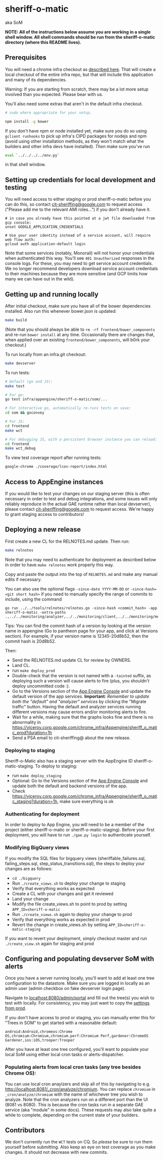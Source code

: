 # sheriff-o-matic

aka SoM

**NOTE: All of the instructions below assume you are working in a single shell
window. All shell commands should be run from the sheriff-o-matic directory
(where this README lives).**

## Prerequisites

You will need a chrome infra checkout as
[described here](https://chromium.googlesource.com/infra/infra/). That will
create a local checkout of the entire infra repo, but that will include this
application and many of its dependencies.

Warning: If you are starting from scratch, there may be a lot more setup involved
than you expected. Please bear with us.

You'll also need some extras that aren't in the default infra checkout.

```sh
# sudo where appropriate for your setup.

npm install -g bower
```

If you don't have npm or node installed yet, make sure you do so using
`gclient runhooks` to pick up infra's CIPD packages for nodejs and
npm (avoid using other installation methods, as they won't match what
the builders and other infra devs have installed). *Then* make sure you've
run

```sh
eval `../../../../env.py`
```
in that shell window.

## Setting up credentials for local development and testing

You will need access to either staging or prod
sheriff-o-matic before you can do this, so contact cit-sheriffing@google.com
to request access ("Please add me to the relevant AMI roles...") if you don't already have it.

```
# in case you already have this pointed at a jwt file downloaded from gcp console:
unset GOOGLE_APPLICATION_CREDENTIALS

# Use your user identity instead of a service account, will require web flow auth:
gcloud auth application-default login
```

Note that some services (notably, Monorail) will not honor your credentials when
authenticated this way. You'll see `401 Unauthorized` responses in the console logs.
For these, you may need to get service account credentials.
We no longer recommend developers download service account credentials to their machines
because they are more sensitive (and GCP limits how many we can have out in the wild).

## Getting up and running locally

After initial checkout, make sure you have all of the bower dependencies
installed. Also run this whenever bower.json is updated:

```sh
make build
```

(Note that you should always be able to `rm -rf frontend/bower_components`
and re-run `bower install` at any time. Occasionally there are changes that,
when applied over an existing `frontend/bower_components`, will b0rk your
checkout.)

To run locally from an infra.git checkout:
```sh
make devserver
```

To run tests:
```sh
# Default (go and JS):
make test

# For go:
go test infra/appengine/sheriff-o-matic/som/...

# For interactive go, automatically re-runs tests on save:
cd som && goconvey

# For JS:
cd frontend
make wct

# For debugging JS, with a persistent browser instance you can reload:
cd frontend
make wct_debug
```

To view test coverage report after running tests:
```sh
google-chrome ./coverage/lcov-report/index.html
```
## Access to AppEngine instances

If you would like to test your changes on our staging server (this is often
necessary in order to test and debug integrations, and some issues will
only reliably reproduce in the actual GAE runtime rather than local devserver),
please contact cit-sheriffing@google.com to request access. We're happy to
grant staging access to contributors!

## Deploying a new release

First create a new CL for the RELNOTES.md update. Then run:
```sh
make relnotes
```

Note that you may need to authenticate for deployment as
described below in order to have `make relnotes` work properly this way.

Copy and paste the output into the top of `RELNOTES.md` and make any manual
edits if necessary.

You can also use the optional flags `-since-date YYYY-MM-DD` or
`-since-hash=<git short hash>` if you need to manually specify the range
of commits to include, using the command
```
go run ../../tools/relnotes/relnotes.go -since-hash <commit_hash> -app sheriff-o-matic -extra-paths .,../../monitoring/analyzer,../../monitoring/client,../../monitoring/messages
```

Tips: You can find the commit hash of a version by looking at the version name in appengine (Go to pantheon page for your app, and click at Versions section). For example, if your version name is 12345-20d8b52, then the commit hash is 20d8b52.

Then:

- Send the RELNOTES.md update CL for review by OWNERS.
- Land CL.
- run `make deploy_prod`
- Double-check that the version is not named with a `-tainted` suffix, as deploying
such a version will cause alerts to fire (plus, you shouldn't deploy uncommitted code :).
- Go to the Versions section of the
[App Engine Console](https://appengine.google.com/) and update the default
version of the app services. **Important**: *Remember to update both the "default" and "analyzer"
services* by clicking the "Migrate traffic" button. Having the default and analyzer services running different versions
may cause errors and/or monitoring alerts to fire.
- Wait for a while, making sure that the graphs looks fine and there is no abnormality in https://viceroy.corp.google.com/chrome_infra/Appengine/sheriff_o_matic_prod?duration=1h
- Send a PSA email to cit-sheriffing@ about the new release.

### Deploying to staging

Sheriff-o-Matic also has a staging server with the AppEngine ID
sheriff-o-matic-staging. To deploy to staging:

- run `make deploy_staging`
- Optional: Go to the Versions section of the
[App Engine Console](https://appengine.google.com/) and update both the default
and backend versions of the app.
- Check https://viceroy.corp.google.com/chrome_infra/Appengine/sheriff_o_matic_staging?duration=1h, make sure everything is ok

### Authenticating for deployment

In order to deploy to App Engine, you will need to be a member of the
project (either sheriff-o-matic or sheriff-o-matic-staging). Before your first
deployment, you will have to run `./gae.py login` to authenticate yourself.

### Modifying BigQuery views

If you modify the SQL files for bigquery views (sheriffable_failures.sql, failing_steps.sql, step_status_transitions.sql), the steps to deploy your changes are as follows:
- `cd ./bigquery`
- Run `./create_views.sh` to deploy your change to staging
- Verify that everything works as expected
- Create a CL with your changes and get it reviewed
- Land your change
- Modify the file create_views.sh to point to prod by setting `APP_ID=sheriff-o-matic`
- Run `./create_views.sh` again to deploy your change to prod
- Verify that everything works as expected in prod
- Revert the change in create_views.sh by setting `APP_ID=sheriff-o-matic-staging`

If you want to revert your deployment, simply checkout master and run `./create_view.sh` again for staging and prod


## Configuring and populating devserver SoM with alerts

Once you have a server running locally, you'll want to add at least one
tree configuration to the datastore. Make sure you are logged in locally
as an admin user (admin checkbox on fake devserver login page).

Navigate to [localhost:8080/admin/portal](http://localhost:8080/admin/portal)
and fill out the tree(s) you wish to test with locally. For consistency, you
may just want to copy the [settings from prod](http://sheriff-o-matic.appspot.com/admin/portal).

If you don't have access to prod or staging, you can manually enter this for
"Trees in SOM" to get started with a reasonable default:

```
android:Android,chromeos:Chrome OS,chromium:Chromium,chromium.perf:Chromium Perf,gardener:ChromeOS Gardener,ios:iOS,trooper:Trooper
```

After you have at least one tree configured, you'll want to populate your
local SoM using either local cron tasks or alerts-dispatcher.

### Populating alerts from local cron tasks (any tree besides Chrome OS):
You can use local cron anaylzers and skip all of this by navigating to e.g.
[http://localhost:8081/_cron/analyze/chromium](http://localhost:8081/_cron/analyze/chromium).
You can replace `chromium` in `_cron/analyze/chromium` with the name of whichever tree you
wish to analyze. Note that the cron analyzers run on a different port than the
UI (8081 vs 8080). This is because the cron tasks run in a separate GAE service
(aka "module" in some docs). These requests may also take quite a while to
complete, depending on the current state of your builders.

## Contributors

We don't currently run the `WCT` tests on CQ. So *please* be sure to run them
yourself before submitting. Also keep an eye on test coverage as you make
changes. It should not decrease with new commits.